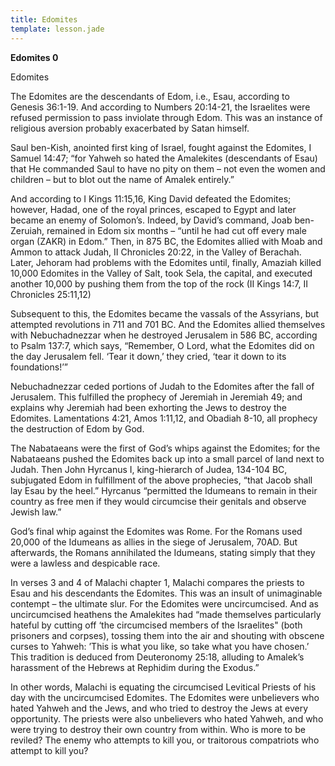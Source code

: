 ```yaml
---
title: Edomites
template: lesson.jade
---
```



**Edomites 0**

Edomites

The Edomites are the descendants of Edom, i.e., Esau, according to
Genesis 36:1-19. And according to Numbers 20:14-21, the Israelites were
refused permission to pass inviolate through Edom. This was an instance
of religious aversion probably exacerbated by Satan himself.

Saul ben-Kish, anointed first king of Israel, fought against the
Edomites, I Samuel 14:47; “for Yahweh so hated the Amalekites
(descendants of Esau) that He commanded Saul to have no pity on them –
not even the women and children – but to blot out the name of Amalek
entirely.”

And according to I Kings 11:15,16, King David defeated the Edomites;
however, Hadad, one of the royal princes, escaped to Egypt and later
became an enemy of Solomon’s. Indeed, by David’s command, Joab
ben-Zeruiah, remained in Edom six months – “until he had cut off every
male organ (ZAKR) in Edom.” Then, in 875 BC, the Edomites allied with
Moab and Ammon to attack Judah, II Chronicles 20:22, in the Valley of
Berachah. Later, Jehoram had problems with the Edomites until, finally,
Amaziah killed 10,000 Edomites in the Valley of Salt, took Sela, the
capital, and executed another 10,000 by pushing them from the top of the
rock (II Kings 14:7, II Chronicles 25:11,12)

Subsequent to this, the Edomites became the vassals of the Assyrians,
but attempted revolutions in 711 and 701 BC. And the Edomites allied
themselves with Nebuchadnezzar when he destroyed Jerusalem in 586 BC,
according to Psalm 137:7, which says, “Remember, O Lord, what the
Edomites did on the day Jerusalem fell. ‘Tear it down,’ they cried,
‘tear it down to its foundations!’”

Nebuchadnezzar ceded portions of Judah to the Edomites after the fall of
Jerusalem. This fulfilled the prophecy of Jeremiah in Jeremiah 49; and
explains why Jeremiah had been exhorting the Jews to destroy the
Edomites. Lamentations 4:21, Amos 1:11,12, and Obadiah 8-10, all
prophecy the destruction of Edom by God.

The Nabataeans were the first of God’s whips against the Edomites; for
the Nabataeans pushed the Edomites back up into a small parcel of land
next to Judah. Then John Hyrcanus I, king-hierarch of Judea, 134-104 BC,
subjugated Edom in fulfillment of the above prophecies, “that Jacob
shall lay Esau by the heel.” Hyrcanus “permitted the Idumeans to remain
in their country as free men if they would circumcise their genitals and
observe Jewish law.”

God’s final whip against the Edomites was Rome. For the Romans used
20,000 of the Idumeans as allies in the siege of Jerusalem, 70AD. But
afterwards, the Romans annihilated the Idumeans, stating simply that
they were a lawless and despicable race.

In verses 3 and 4 of Malachi chapter 1, Malachi compares the priests to
Esau and his descendants the Edomites. This was an insult of
unimaginable contempt – the ultimate slur. For the Edomites were
uncircumcised. And as uncircumcised heathens the Amalekites had “made
themselves particularly hateful by cutting off ‘the circumcised members
of the Israelites" (both prisoners and corpses), tossing them into the
air and shouting with obscene curses to Yahweh: ’This is what you like,
so take what you have chosen.’ This tradition is deduced from
Deuteronomy 25:18, alluding to Amalek’s harassment of the Hebrews at
Rephidim during the Exodus.”

In other words, Malachi is equating the circumcised Levitical Priests of
his day with the uncircumcised Edomites. The Edomites were unbelievers
who hated Yahweh and the Jews, and who tried to destroy the Jews at
every opportunity. The priests were also unbelievers who hated Yahweh,
and who were trying to destroy their own country from within. Who is
more to be reviled? The enemy who attempts to kill you, or traitorous
compatriots who attempt to kill you?

